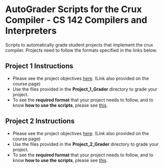# AutoGrader Scripts for the Crux Compiler - CS 142 Compilers and Interpreters
Scripts to automatically grade student projects that implement the crux compiler. Projects need to follow the formats specified in the links below. 

## Project 1 Instructions
* Please see the project objectives [here](http://www.ics.uci.edu/~guoqingx/courses/142/ProjectGuide/Project1/index.htm). (Link also provided on the course page) 
* Use the files provided in the **Project_1_Grader** directory to grade your project. 
* To see the **required format** that your project needs to follow, and to know **how to use the scripts**, please see [this](https://docs.google.com/document/d/1nrHPuLTbz8wwjoUfW0pa6RSn2X0XLYPWNXOBZY3_9Lc/edit?usp=sharing).

## Project 2 Instructions
* Please see the project objectives [here](http://www.ics.uci.edu/~guoqingx/courses/142/ProjectGuide/Project2/index.htm). (Link also provided on the course page) 
* Use the files provided in the **Project_2_Grader** directory to grade your project. 
* To see the **required format** that your project needs to follow, and to know **how to use the scripts**, please see [this](https://docs.google.com/document/d/1Aq5Ztdi_WBH67bDKIy4Z-3iCenN0vrEO5cX1fHs69u4/edit?usp=sharing).


